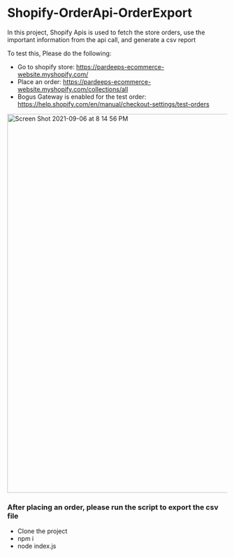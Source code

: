 # Shopify-OrderApi-OrderExport

In this project, Shopify Apis is used to fetch the store orders, use the important information from the api call, and generate a csv report

To test this, Please do the following:

- Go to shopify store: https://pardeeps-ecommerce-website.myshopify.com/
- Place an order: https://pardeeps-ecommerce-website.myshopify.com/collections/all
- Bogus Gateway is enabled for the test order: https://help.shopify.com/en/manual/checkout-settings/test-orders
<img width="865" alt="Screen Shot 2021-09-06 at 8 14 56 PM" src="https://user-images.githubusercontent.com/39980537/132278794-88d276ad-fd7d-4f99-bc5a-f86da83cea8b.png">

### After placing an order, please run the script to export the csv file

- Clone the project 
- npm i 
- node index.js




